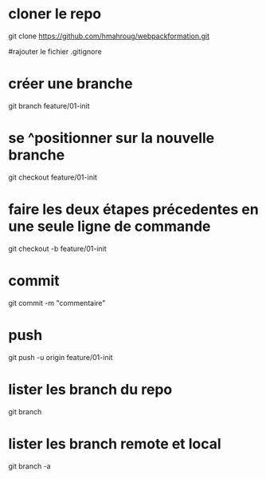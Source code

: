 # cloner le repo 
git clone https://github.com/hmahroug/webpackformation.git

#rajouter le fichier .gitignore

# créer une branche
  git branch feature/01-init
# se ^positionner sur la nouvelle branche
  git checkout feature/01-init
# faire les deux étapes précedentes en une seule ligne de commande
git checkout -b feature/01-init

# commit 
git commit -m "commentaire"

# push
git push -u origin feature/01-init

# lister les branch du repo
git branch
# lister les branch remote et local

git branch -a